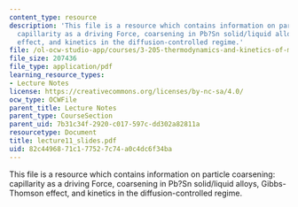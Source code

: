 ```yaml
---
content_type: resource
description: 'This file is a resource which contains information on particle coarsening:
  capillarity as a driving Force, coarsening in Pb?Sn solid/liquid alloys, Gibbs-Thomson
  effect, and kinetics in the diffusion-controlled regime.'
file: /ol-ocw-studio-app/courses/3-205-thermodynamics-and-kinetics-of-materials-fall-2006/82c4496871c177527c74a0c4dc6f34ba_lecture11_slides.pdf
file_size: 207436
file_type: application/pdf
learning_resource_types:
- Lecture Notes
license: https://creativecommons.org/licenses/by-nc-sa/4.0/
ocw_type: OCWFile
parent_title: Lecture Notes
parent_type: CourseSection
parent_uid: 7b31c34f-2920-c017-597c-dd302a82811a
resourcetype: Document
title: lecture11_slides.pdf
uid: 82c44968-71c1-7752-7c74-a0c4dc6f34ba
---
```

This file is a resource which contains information on particle coarsening: capillarity as a driving Force, coarsening in Pb?Sn solid/liquid alloys, Gibbs-Thomson effect, and kinetics in the diffusion-controlled regime.
